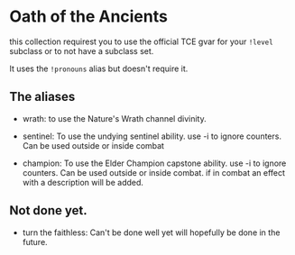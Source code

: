 # Oath of the Ancients

this collection requirest you to use the official TCE gvar for your `!level` subclass or to not have a subclass set.

It uses the `!pronouns` alias but doesn't require it.

## The aliases

- wrath:
  to use the Nature's Wrath channel divinity.

- sentinel:
  To use the undying sentinel ability. use -i to ignore counters. Can be used outside or inside combat

- champion:
  To use the Elder Champion capstone ability. use -i to ignore counters. Can be used outside or inside combat. if in combat an effect with a description will be added.

 ## Not done yet.
- turn the faithless:
  Can't be done well yet will hopefully be done in the future.

